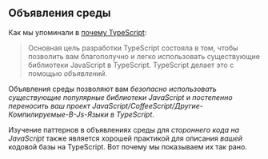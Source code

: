 ## Объявления среды

Как мы упоминали в [почему TypeScript](../../why-typescript.md):

> Основная цель разработки TypeScript состояла в том, чтобы позволить вам благополучно и легко использовать существующие библиотеки JavaScript в TypeScript. TypeScript делает это с помощью *объявлений*.

Объявления среды позволяют вам *безопасно использовать существующие популярные библиотеки JavaScript* и *постепенно переносить ваш проект JavaScript/CoffeeScript/Другие-Компилируемые-В-Js-Языки в TypeScript*.

Изучение паттернов в объявлениях среды для *стороннего кода на JavaScript* также является хорошей практикой для описания *вашей* кодовой базы на TypeScript. Вот почему мы показываем их так рано.
